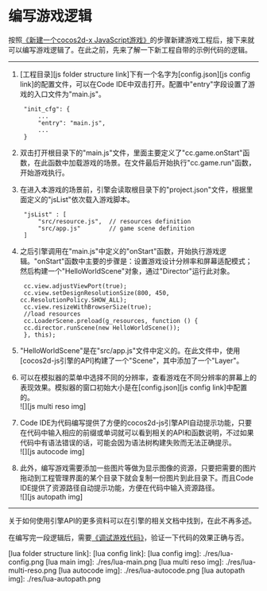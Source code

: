编写游戏逻辑
=======

按照[《新建一个cocos2d-x JavaScript游戏》](../1-creating-a-cocos-game/zh.md)的步骤新建游戏工程后，接下来就可以编写游戏逻辑了。在此之前，先来了解一下新工程自带的示例代码的逻辑。

-------------------

1. [工程目录][js folder structure link]下有一个名字为[config.json][js config link]的配置文件，可以在Code IDE中双击打开。配置中"entry"字段设置了游戏的入口文件为"main.js"。  

        "init_cfg": {
            ...
            "entry": "main.js",
            ...
        }
2. 双击打开根目录下的"main.js"文件，里面主要定义了"cc.game.onStart"函数，在此函数中加载游戏的场景。在文件最后开始执行"cc.game.run"函数，开始游戏执行。
3. 在进入本游戏的场景前，引擎会读取根目录下的"project.json"文件，根据里面定义的"jsList"依次载入游戏脚本。

        "jsList" : [
            "src/resource.js",  // resources definition
            "src/app.js"        // game scene definition
        ]
3. 之后引擎调用在"main.js"中定义的"onStart"函数，开始执行游戏逻辑。"onStart"函数中主要的步骤是：设置游戏设计分辨率和屏幕适配模式；然后构建一个"HelloWorldScene"对象，通过"Director"运行此对象。  

        cc.view.adjustViewPort(true);
        cc.view.setDesignResolutionSize(800, 450, cc.ResolutionPolicy.SHOW_ALL);
        cc.view.resizeWithBrowserSize(true);
        //load resources
        cc.LoaderScene.preload(g_resources, function () {
        cc.director.runScene(new HelloWorldScene());
        }, this);

4. "HelloWorldScene"是在"src/app.js"文件中定义的。在此文件中，使用[cocos2d-js引擎的API]构建了一个"Scene"，其中添加了一个"Layer"。
5. 可以在模拟器的菜单中选择不同的分辨率，查看游戏在不同分辨率的屏幕上的表现效果。模拟器的窗口初始大小是在[config.json][js config link]中配置的。  
  ![][js multi reso img]
5. Code IDE为代码编写提供了方便的cocos2d-js引擎API自动提示功能，只要在代码中输入相应的前缀或单词就可以看到相关的API和函数说明，不过如果代码中有语法错误的话，可能会因为语法树构建失败而无法正确提示。  
  ![][js autocode img]
6. 此外，编写游戏需要添加一些图片等做为显示图像的资源，只要把需要的图片拖动到工程管理界面的某个目录下就会复制一份图片到此目录下。而且Code IDE提供了资源路径自动提示功能，方便在代码中输入资源路径。  
  ![][js autopath img]

-----------------
关于如何使用引擎API的更多资料可以在引擎的相关文档中找到，在此不再多述。

在编写完一段逻辑后，需要[《调试游戏代码》](../3-debugging/zh.md)，验证一下代码的效果正确与否。


[lua folder structure link]:
[lua config link]:
[lua config img]: ./res/lua-config.png
[lua main img]: ./res/lua-main.png
[lua multi reso img]: ./res/lua-multi-reso.png
[lua autocode img]: ./res/lua-autocode.png
[lua autopath img]: ./res/lua-autopath.png
